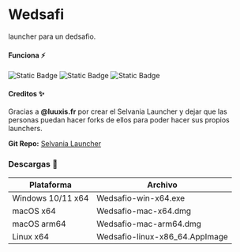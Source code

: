 # Wedsafi
launcher para un dedsafio.

#### Funciona ⚡
![Static Badge](https://img.shields.io/badge/Windows-white?logo=windows&logoColor=0078D4) ![Static Badge](https://img.shields.io/badge/macOS-white?logo=apple&logoColor=000000) ![Static Badge](https://img.shields.io/badge/Linux-white?logo=linux&logoColor=FCC624) 

#### Creditos ✨
Gracias a **@luuxis.fr** por crear el Selvania Launcher y dejar que
las personas puedan hacer forks de ellos para poder hacer sus propios launchers.

**Git Repo:** [Selvania Launcher](https://github.com/luuxis/Selvania-Launcher)


###  Descargas 📂

| Plataforma  | Archivo  |
| ------------ | ------------ |
| Windows 10/11 x64  | Wedsafio-win-x64.exe |
| macOS x64  | Wedsafio-mac-x64.dmg |
| macOS arm64  | Wedsafio-mac-arm64.dmg  |
| Linux x64 | Wedsafio-linux-x86_64.AppImage |
